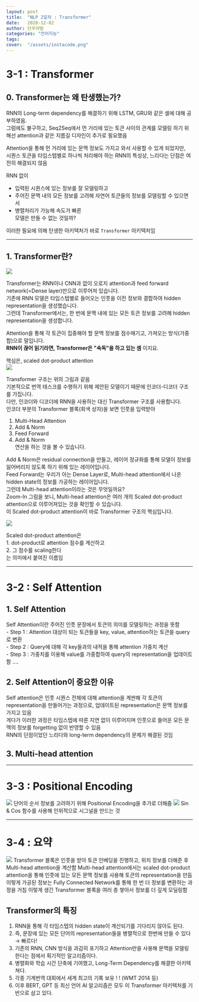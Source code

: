 ```yaml
---
layout: post
title:  "NLP 2일차 : Transformer"
date:   2020-12-02
author: 단우아범
categories: "언어지능"
tags:	
cover:  "/assets/instacode.png"
---
```


# 3-1 : Transformer
## 0. Transformer는 왜 탄생했는가?
 RNN의 Long-term dependency를 해결하기 위해 LSTM, GRU와 같은 셀에 대해 공부하였음.  
 그럼에도 불구하고, Seq2Seq에서 먼 거리에 있는 토큰 사이의 관계를 모델링 하기 위해선 attention과 같은 지름길 디자인이 추가로 필요했음  
 
 Attention을 통해 먼 거리에 있는 문맥 정보도 가지고 와서 사용할 수 있게 되었지만,  
 시퀀스 토큰을 타임스텝별로 하나씩 처리해야 하는 RNN의 특성상, 느리다는 단점은 여전히 해결되지 않음
 
 RNN 없이
  - 입력된 시퀀스에 있는 정보를 잘 모델링하고
  - 주어진 문맥 내의 모든 정보를 고려해 자연어 토큰들의 정보를 모델링할 수 있으면서
  - 병렬처리가 가능해 속도가 빠른  
모델은 만들 수 없는 것일까?  
 
 이러한 필요에 의해 탄생한 아키텍처가 바로 `Transformer` 아키텍처임
 
---
 
## 1. Transformer란?
  <img src = "https://user-images.githubusercontent.com/59005950/100830387-e2d8b300-34a6-11eb-83b3-ba5719940282.png">  
  
Transformer는 RNN이나 CNN과 없이 오로지 attention과 feed forward network(=Dense layer)만으로 이루어져 있습니다.  
기존에 RNN 모델은 타임스텝별로 들어오는 인풋을 이전 정보와 결합하여 hidden representation을 생성했습니다.  
그런데 Transformer에서는, 한 번에 문맥 내에 있는 모든 토큰 정보를 고려해 hidden representation을 생성합니다.  
  
Attention을 통해 각 토큰이 집중해야 할 문맥 정보를 점수매기고, 가져오는 방식(가중합)으로 말입니다.  
__RNN이 끊어 읽기라면, Transformer은 "속독"을 하고 있는 셈__ 이지요.

  핵심은, scaled dot-product attention  
  <img src = "https://user-images.githubusercontent.com/59005950/100830394-e409e000-34a6-11eb-8fe0-d1795ad4288b.png">  
  
  Transformer 구조는 위의 그림과 같음  
기본적으로 번역 태스크를 수행하기 위해 제안된 모델이기 때문에 인코더-디코더 구조를 가집니다.  
다만, 인코더와 디코더에 RNN을 사용하는 대신 Transformer 구조를 사용합니다.  
인코더 부분의 Transformer 블록(회색 상자)을 보면 인풋을 입력받아  
  1. Multi-Head Attention
  2. Add & Norm
  3. Feed Forward
  4. Add & Norm  
연산을 하는 것을 볼 수 있습니다.  

Add & Norm은 residual connection을 만들고, 레이어 정규화를 통해 모델이 정보를 잃어버리지 않도록 하기 위해 있는 레이어입니다.  
Feed Forward는 우리가 아는 Dense Layer로, Multi-head attention에서 나온 hidden state의 정보를 가공하는 레이어입니다.  
그런데 Multi-head attention이라는 것은 무엇일까요?  
Zoom-In 그림을 보니, Multi-head attention은 여러 개의 Scaled dot-product attention으로 이루어져있는 것을 확인할 수 있습니다.  
이 Scaled dot-product attention이 바로 Transformer 구조의 핵심입니다.  

  <Scaled dot-product attention>
  <img src = "https://user-images.githubusercontent.com/59005950/100830396-e4a27680-34a6-11eb-9cc3-496871f37931.png">
  
  Scaled dot-product attention은  
    1. dot-product로 attention 점수를 계산하고  
    2. 그 점수를 scaling한다  
  는 의미에서 붙여진 이름임  
  
---
  
# 3-2 : Self Attention
## 1. Self Attention
  Self Attention이란 주어진 인풋 문장에서 토큰의 의미를 모델링하는 과정을 뜻함  
    - Step 1 : Attention 대상이 되는 토큰들을 key, value, attention하는 토큰을 query로 변환  
    - Step 2 : Query에 대해 각 key들과의 내적을 통해 attention 가중치 계산  
    - Step 3 : 가중치를 이용해 value를 가중합하여 query의 representation을 업데이트함
  ....  
  
## 2. Self Attention이 중요한 이유
  Self attention은 인풋 시퀀스 전체에 대해 attention을 계싼해 각 토큰의 representation을 만들어가는 과정으로, 업데이트된 representation은 문맥 정보를 가지고 있음  
  게다가 이러한 과정은 타임스텝에 따른 지연 없이 이루어지며 인풋으로 들어온 모든 문맥의 정보를 forgetting 없이 반영할 수 있음  
  RNN의 단점이었던 느리다와 long-term dependency의 문제가 해결된 것임
  
  
## 3. Multi-head attention
  
---
  
# 3-3 : Positional Encoding
  <img src = "https://user-images.githubusercontent.com/59005950/100831730-b5413900-34a9-11eb-9fde-3fc5c4e42ef2.png">  
  단어의 순서 정보를 고려하기 위해 Positional Encoding을 추가로 더해줌  
  
  <img src = "https://user-images.githubusercontent.com/59005950/100831732-b70afc80-34a9-11eb-819c-c474302aa602.png">  
  Sin & Cos 함수를 사용해 인위적으로 시그널을 만드는 것
  
---
  
# 3-4 : 요약
<img src = "https://user-images.githubusercontent.com/59005950/100831889-ffc2b580-34a9-11eb-8381-b919aa8523c0.png">  
Transformer 블록은 인풋을 받아 토큰 인베딩을 진행하고, 위치 정보를 더해준 후 Multi-head attention을 계산함  
Multi-head attention에서는 scaled dot-product attention을 통해 인풋에 있는 모든 문맥 정보를 사용해 토큰의 representation을 만듬  
이렇게 가공된 정보는 Fully Connected Network를 통해 한 번 더 정보를 변환하는 과정을 거침  
이렇게 생긴 Transformer 블록을 여러 층 쌓아서 정보를 더 깊게 모딜링함  

## Transformer의 특징
  1. RNN을 통해 각 타임스텝의 hidden state이 계산되기를 기다리지 않아도 된다.
  2. 즉, 문장에 있는 모든 단어의 representation들을 병렬적으로 한번에 만들 수 있다 →  빠르다!
  3. 기존의 RNN, CNN 방식을 과감히 포기하고 Attention만을 사용해 문맥을 모델링한다는 점에서 획기적인 알고리즘이다.
  4. 병렬화와 학습 시간 단축에 기여했고, Long-Term Dependency를 해결한 아키텍쳐다.
  5. 각종 기계번역 대회에서 세계 최고의 기록 보유 ! ! (WMT 2014 등)
  6. 이후 BERT, GPT 등 최신 언어 AI 알고리즘은 모두 이 Transformer 아키텍처를 기반으로 삼고 있다.

  
  
  
